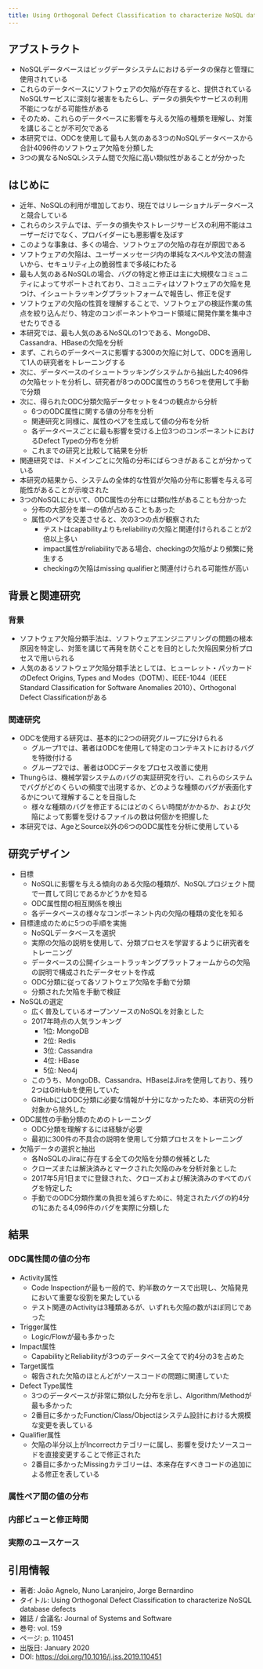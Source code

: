 ```yaml
---
title: Using Orthogonal Defect Classification to characterize NoSQL database defects
---
```

## アブストラクト
- NoSQLデータベースはビッグデータシステムにおけるデータの保存と管理に使用されている
- これらのデータベースにソフトウェアの欠陥が存在すると、提供されているNoSQLサービスに深刻な被害をもたらし、データの損失やサービスの利用不能につながる可能性がある
- そのため、これらのデータベースに影響を与える欠陥の種類を理解し、対策を講じることが不可欠である
- 本研究では、ODCを使用して最も人気のある3つのNoSQLデータベースから合計4096件のソフトウェア欠陥を分類した
- 3つの異なるNoSQLシステム間で欠陥に高い類似性があることが分かった
## はじめに
- 近年、NoSQLの利用が増加しており、現在ではリレーショナルデータベースと競合している
- これらのシステムでは、データの損失やストレージサービスの利用不能はユーザーだけでなく、プロバイダーにも悪影響を及ぼす
- このような事象は、多くの場合、ソフトウェアの欠陥の存在が原因である
- ソフトウェアの欠陥は、ユーザーメッセージ内の単純なスペルや文法の間違いから、セキュリティ上の脆弱性まで多岐にわたる
- 最も人気のあるNoSQLの場合、バグの特定と修正は主に大規模なコミュニティによってサポートされており、コミュニティはソフトウェアの欠陥を見つけ、イシュートラッキングプラットフォームで報告し、修正を促す
- ソフトウェアの欠陥の性質を理解することで、ソフトウェアの検証作業の焦点を絞り込んだり、特定のコンポーネントやコード領域に開発作業を集中させたりできる
- 本研究では、最も人気のあるNoSQLの1つである、MongoDB、Cassandra、HBaseの欠陥を分析
- まず、これらのデータベースに影響する300の欠陥に対して、ODCを適用して1人の研究者をトレーニングする
- 次に、データベースのイシュートラッキングシステムから抽出した4096件の欠陥セットを分析し、研究者が8つのODC属性のうち6つを使用して手動で分類
- 次に、得られたODC分類欠陥データセットを4つの観点から分析
	- 6つのODC属性に関する値の分布を分析
	- 関連研究と同様に、属性のペアを生成して値の分布を分析
	- 各データベースごとに最も影響を受ける上位3つのコンポーネントにおけるDefect Typeの分布を分析
	- これまでの研究と比較して結果を分析
- 関連研究では、ドメインごとに欠陥の分布にばらつきがあることが分かっている
- 本研究の結果から、システムの全体的な性質が欠陥の分布に影響を与える可能性があることが示唆された
- 3つのNoSQLにおいて、ODC属性の分布には類似性があることも分かった
	- 分布の大部分を単一の値が占めることもあった
	- 属性のペアを交差させると、次の3つの点が観察された
		- テストはcapabilityよりもreliabilityの欠陥と関連付けられることが2倍以上多い
		- impact属性がreliabilityである場合、checkingの欠陥がより頻繁に発生する
		- checkingの欠陥はmissing qualifierと関連付けられる可能性が高い
## 背景と関連研究
### 背景
- ソフトウェア欠陥分類手法は、ソフトウェアエンジニアリングの問題の根本原因を特定し、対策を講じて再発を防ぐことを目的とした欠陥因果分析プロセスで用いられる
- 人気のあるソフトウェア欠陥分類手法としては、ヒューレット・パッカードのDefect Origins, Types and Modes（DOTM）、IEEE-1044（IEEE Standard Classification for Software Anomalies 2010）、Orthogonal Defect Classificationがある
### 関連研究
- ODCを使用する研究は、基本的に2つの研究グループに分けられる
	- グループ1では、著者はODCを使用して特定のコンテキストにおけるバグを特徴付ける
	- グループ2では、著者はODCデータをプロセス改善に使用
- Thungらは、機械学習システムのバグの実証研究を行い、これらのシステムでバグがどのくらいの頻度で出現するか、どのような種類のバグが表面化するかについて理解することを目指した
	- 様々な種類のバグを修正するにはどのくらい時間がかかるか、および欠陥によって影響を受けるファイルの数は何個かを把握した
- 本研究では、AgeとSource以外の6つのODC属性を分析に使用している
## 研究デザイン
- 目標
	- NoSQLに影響を与える傾向のある欠陥の種類が、NoSQLプロジェクト間で一貫して同じであるかどうかを知る
	- ODC属性間の相互関係を検出
	- 各データベースの様々なコンポーネント内の欠陥の種類の変化を知る
- 目標達成のために5つの手順を実施
	- NoSQLデータベースを選択
	- 実際の欠陥の説明を使用して、分類プロセスを学習するように研究者をトレーニング
	- データベースの公開イシュートラッキングプラットフォームからの欠陥の説明で構成されたデータセットを作成
	- ODC分類に従って各ソフトウェア欠陥を手動で分類
	- 分類された欠陥を手動で検証
- NoSQLの選定
	- 広く普及しているオープンソースのNoSQLを対象とした
	- 2017年時点の人気ランキング
		- 1位: MongoDB
		- 2位: Redis
		- 3位: Cassandra
		- 4位: HBase
		- 5位: Neo4j
	- このうち、MongoDB、Cassandra、HBaseはJiraを使用しており、残り2つはGitHubを使用していた
	- GitHubにはODC分類に必要な情報が十分になかったため、本研究の分析対象から除外した
- ODC属性の手動分類のためのトレーニング
	- ODC分類を理解するには経験が必要
	- 最初に300件の不具合の説明を使用して分類プロセスをトレーニング
- 欠陥データの選択と抽出
	- 各NoSQLのJiraに存在する全ての欠陥を分類の候補とした
	- クローズまたは解決済みとマークされた欠陥のみを分析対象とした
	- 2017年5月1日までに登録された、クローズおよび解決済みのすべてのバグを特定した
	- 手動でのODC分類作業の負担を減らすために、特定されたバグの約4分の1にあたる4,096件のバグを実際に分類した
## 結果
### ODC属性間の値の分布
- Activity属性
	- Code Inspectionが最も一般的で、約半数のケースで出現し、欠陥発見において重要な役割を果たしている
	- テスト関連のActivityは3種類あるが、いずれも欠陥の数がほぼ同じであった
- Trigger属性
	- Logic/Flowが最も多かった
- Impact属性
	- CapabilityとReliabilityが3つのデータベース全てで約4分の3を占めた
- Target属性
	- 報告された欠陥のほとんどがソースコードの問題に関連していた
- Defect Type属性
	- 3つのデータベースが非常に類似した分布を示し、Algorithm/Methodが最も多かった
	- 2番目に多かったFunction/Class/Objectはシステム設計における大規模な変更を表している
- Qualifier属性
	- 欠陥の半分以上がIncorrectカテゴリーに属し、影響を受けたソースコードを直接変更することで修正された
	- 2番目に多かったMissingカテゴリーは、本来存在すべきコードの追加による修正を表している
### 属性ペア間の値の分布
### 内部ビューと修正時間
### 実際のユースケース
## 引用情報
- 著者: João Agnelo, Nuno Laranjeiro, Jorge Bernardino
- タイトル: Using Orthogonal Defect Classification to characterize NoSQL database defects
- 雑誌 / 会議名: Journal of Systems and Software
- 巻号: vol. 159
- ページ: p. 110451
- 出版日: January 2020
- DOI: https://doi.org/10.1016/j.jss.2019.110451
